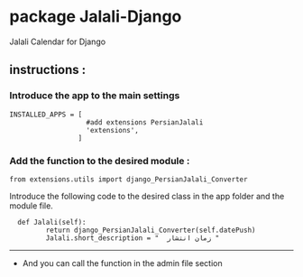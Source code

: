 # package Jalali-Django
Jalali Calendar for Django 

## instructions :
###  Introduce the app to the main settings
    INSTALLED_APPS = [
                       #add extensions PersianJalali
                       'extensions',
                     ]
                     
### Add the function to the desired module :
 `from extensions.utils import django_PersianJalali_Converter`
 
 Introduce the following code to the desired class in the app folder and the module file.
 
      def Jalali(self):
             return django_PersianJalali_Converter(self.datePush)
             Jalali.short_description = "  زمان انتشار "
---

- And you can call the function in the admin file section
